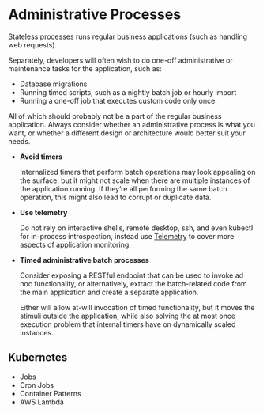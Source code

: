 # Administrative Processes

[Stateless processes](/stateless-processes) runs regular business applications (such as handling web requests).

Separately, developers will often wish to do one-off administrative or maintenance tasks for the application, such as:

* Database migrations
* Running timed scripts, such as a nightly batch job or hourly import
* Running a one-off job that executes custom code only once

All of which should probably not be a part of the regular business application. Always consider whether an administrative process is what you want, or whether a different design or architecture would better suit your needs.

- **Avoid timers**

    Internalized timers that perform batch operations may look appealing on the surface, but it might not scale when there are multiple instances of the application running. If they’re all performing the same batch operation, this might also lead to corrupt or duplicate data.

- **Use telemetry**

    Do not rely on interactive shells, remote desktop, ssh, and even kubectl for in-process introspection, instead use [Telemetry](/telemetry) to cover more aspects of application monitoring.

- **Timed administrative batch processes**

    Consider exposing a RESTful endpoint that can be used to invoke ad hoc functionality, or alternatively, extract the batch-related code from the main application and create a separate application.

    Either will allow at-will invocation of timed functionality, but it moves the stimuli outside the application, while also solving the at most once execution problem that internal timers have on dynamically scaled instances.
    
## Kubernetes

* Jobs
* Cron Jobs
* Container Patterns
* AWS Lambda
